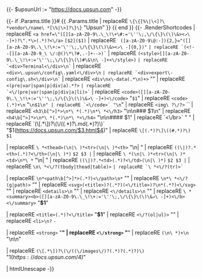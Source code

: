 {{- $upsunUrl := "https://docs.upsun.com" -}}

{{- if .Params.title }}# {{ .Params.title | replaceRE `\{\{[%\|\<]?\ *vendor\/name\ *[\%|\>]?\}\}` "Upsun" }}
{{ end }}
{{- .RenderShortcodes
| replaceRE `<a href=\"([][a-zA-Z0-9\.\_\!\+\#:='\''\;,\/\{\}\(\)\&><↗\ -]+)?\".*\>(.*)?<\/a>` `[$2]($1)`
| replaceRE ` ([a-zA-Z0-9\@:-]){2,}="([][a-zA-Z0-9\.\_\!\+:='\''\;,\/\{\}\(\)\&><↗\ -]{0,})"` ``
| replaceRE `(<!--[][a-zA-Z0-9_\ \/:@()\*\?#,.-]+-->)` ``
| replaceRE `(<style>[][a-zA-Z0-9\.\_\!\+:='\''\;,\/\{\}\(\)#\&\n\ -]+<\/style>)` ``
| replaceRE `<div>Terminal<\/div>\n` ``
| replaceRE `<div>\.upsun\/config\.yaml<\/div>\n` ``
| replaceRE `<div>export\-config\.sh<\/div>\n` ``
| replaceRE `<div\nx\-data(.*\n)+>` ""
| replaceRE `<(pre|var|span|p|div|a).*?>` ``
| replaceRE `<\/(pre|var|span|p|div|a|li)>` ``
| replaceRE `<code>([][a-zA-Z0-9\.\_\!\+:='\''\;,\/\{\}\(\)\&↗\ -]+)<\/code>` "`$1`"
| replaceRE `<code>(.*)+\n` "```\n$1\n"
| replaceRE `<\/code>` "\n```"
| replaceRE `<img\ ?\/?>` ``
| replaceRE `<h3\b[^>]*>\n*\ *(.*)\n*\ *<\/h3>` "\n\n### $1\n"
| replaceRE `<h4\b[^>]*>\n*\ *(.*)\n*\ *<\/h4>` "\n\n#### $1"
| replaceRE `<\/br>` " "
| replaceRE `(\[.*\])?\(\/((.*)?\.md(.*)?)\)` "$1(https://docs.upsun.com/$3.html$4)"
| replaceRE `\[(.*)?\]\((#.*)?\)` `$1`

| replaceRE `\ *<thead>(\n|\ )*<tr>(\n|\ )*<th>` "\n| <th>"
| replaceRE `((\|)?.*<th>(.*)?<\/th>(\n|\ )*)` `$2 $3 |`
| replaceRE `\ *(\n|\ )*<tr>(\n|\ )*<td>\n*\ *` "\n| <td>"
| replaceRE `((\|)?.*<td>(.*)?<\/td>(\n|\ )*)` `$2 $3 |`
| replaceRE `\n\ *<\/?(tbody|thead|table)>` ``
| replaceRE `\ *<\/?(tr)>` ``

| replaceRE `\n*<path\b[^>]*>(.*?)<\/path>\n*` ""
| replaceRE `\n*\ *<\/?(g|path)>` ""
| replaceRE `<svg>(<title>)?(.*?)(<\/title>)?\n*(.*?)<\/svg>` ""
| replaceRE `<details>\n` ""
| replaceRE `<\/details>\n` ""
| replaceRE `\ *<summary><b>([][a-zA-Z0-9\.\_\!\+:='\''\;,\/\{\}\(\)\&↗\ -]+)<\/b><\/summary>` "**$1**"

| replaceRE `<title>(.*)?<\/title>` "**$1**"
| replaceRE `<\/?(ol|ul)>` ""
| replaceRE `<li>\n?` ` - `

| replaceRE `<strong>` "**"
| replaceRE `<\/strong>` "**"
| replaceRE `(\n\ *)+\n` "\n\n"

| replaceRE `(\[.*\])?\(\/((\/images\/)?(.*)?(.*)?)\)` "$1(https://docs.upsun.com/$4)"

| htmlUnescape
-}}
